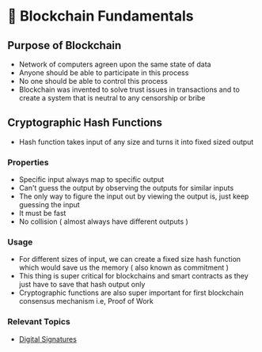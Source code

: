 # 🔗 Blockchain Fundamentals

## Purpose of Blockchain

- Network of computers agreen upon the same state of data
- Anyone should be able to participate in this process
- No one should be able to control this process
- Blockchain was invented to solve trust issues in transactions and to create a system that is neutral to any censorship or bribe

## Cryptographic Hash Functions

- Hash function takes input of any size and turns it into fixed sized output

### Properties

- Specific input always map to specific output
- Can't guess the output by observing the outputs for similar inputs
- The only way to figure the input out by viewing the output is, just keep guessing the input
- It must be fast
- No collision ( almost always have different outputs )

### Usage

- For different sizes of input, we can create a fixed size hash function which would save us the memory ( also known as commitment )
- This thing is super critical for blockchains and smart contracts as they just have to save that hash output only
- Cryptographic functions are also super important for first blockchain consensus mechanism i.e, Proof of Work

### Relevant Topics

- [Digital Signatures](./Digital_Signatures.md)
